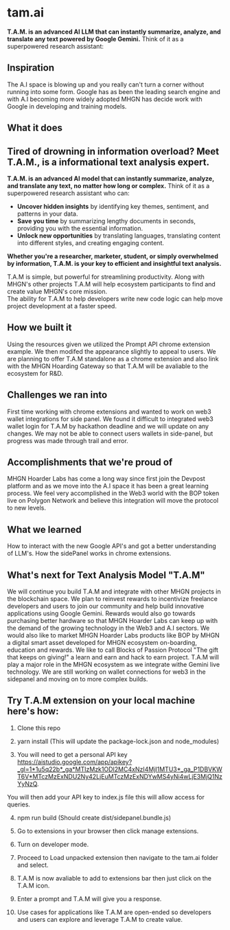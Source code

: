 # tam.ai

**T.A.M. is an advanced AI LLM that can instantly summarize, analyze, and translate any text powered by Google Gemini.** Think of it as a superpowered research assistant:

## Inspiration
The A.I space is blowing up and you really can't turn a corner without running into some form. Google has as been the leading search engine and with A.I becoming more widely adopted MHGN has decide work with Google in developing and training models.  

## What it does
## Tired of drowning in information overload? Meet T.A.M., is a informational text analysis expert.

**T.A.M. is an advanced AI model that can instantly summarize, analyze, and translate any text, no matter how long or complex.** Think of it as a superpowered research assistant who can:

* **Uncover hidden insights** by identifying key themes, sentiment, and patterns in your data.
* **Save you time** by summarizing lengthy documents in seconds, providing you with the essential information.
* **Unlock new opportunities** by translating languages, translating content into different styles, and creating engaging content.

**Whether you're a researcher, marketer, student, or simply overwhelmed by information, T.A.M. is your key to efficient and insightful text analysis.**

T.A.M is simple, but powerful for streamlining productivity. Along with MHGN's other projects T.A.M will help ecosystem participants to find and create value MHGN's core mission.  
The ability for T.A.M to help developers write new code logic can help move project development at a faster speed.

## How we built it
Using the resources given we utilized the Prompt API chrome extension example. We then modifed the appearance slightly to appeal to users. We are planning to offer T.A.M standalone as a chrome extension and also link with the MHGN Hoarding Gateway so that T.A.M will be avaliable to the ecosystem for R&D.

## Challenges we ran into
First time working with chrome extensions and wanted to work on web3 wallet integrations for side panel.
We found it difficult to integrated web3 wallet login for T.A.M by hackathon deadline and we will update on any changes.
We may not be able to connect users wallets in side-panel, but progress was made through trail and error.

## Accomplishments that we're proud of
MHGN Hoarder Labs has come a long way since first join the Devpost platform and as we move into the A.I space it has been a great learning process. We feel very accomplished in the Web3 world with the BOP token live on Polygon Network and believe this integration will move the protocol to new levels.

## What we learned
How to interact with the new Google API's and got a better understanding of LLM's.
How the sidePanel works in chrome extensions.

## What's next for Text Analysis Model "T.A.M"
We will continue you build T.A.M and integrate with other MHGN projects in the blockchain space. We plan to reinvest rewards to incentivize freelance developers and users to join our community and help build innovative applications using Google Gemini. Rewards would also go towards purchasing better hardware so that MHGN Hoarder Labs can keep up with the demand of the growing technology in the Web3 and A.I sectors. We would also like to market MHGN Hoarder Labs products like BOP by MHGN a digital smart asset developed for MHGN ecosystem on-boarding, education and rewards. We like to call Blocks of Passion Protocol "The gift that keeps on giving!" a learn and earn and hack to earn project. T.A.M will play a major role in the MHGN ecosystem as we integrate withe Gemini live technology. We are still working on wallet connections for web3 in the sidepanel and moving on to more complex builds.

## Try T.A.M extension on your local machine here's how:

1. Clone this repo

2. yarn install (This will update the package-lock.json and node_modules)

3. You will need to get a personal API key https://aistudio.google.com/app/apikey?_gl=1*1u5q22b*_ga*MTIzMzk1ODI2MC4xNzI4MjI1MTU3*_ga_P1DBVKWT6V*MTczMzExNDU2Ny42LjEuMTczMzExNDYwMS4yNi4wLjE3MjQ1NzYyNzQ.

You will then add your API key to index.js file this will allow access for queries.

4. npm run build (Should create dist/sidepanel.bundle.js)

5. Go to extensions in your browser then click manage extensions.

6. Turn on developer mode.

7. Proceed to Load unpacked extension then navigate to the tam.ai folder and select.

8. T.A.M is now avaliable to add to extensions bar then just click on the T.A.M icon.


9. Enter a prompt and T.A.M will give you a response.

10. Use cases for applications like T.A.M are open-ended so developers and users can explore and leverage T.A.M to create value.